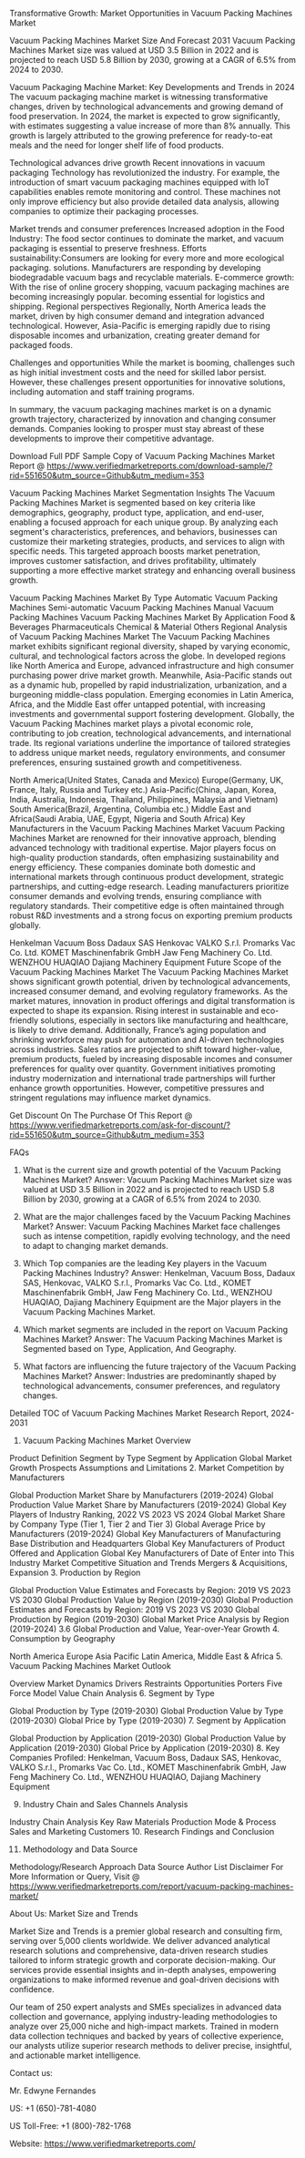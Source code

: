 Transformative Growth: Market Opportunities in Vacuum Packing Machines Market


Vacuum Packing Machines Market Size And Forecast 2031
Vacuum Packing Machines Market size was valued at USD 3.5 Billion in 2022 and is projected to reach USD 5.8 Billion by 2030, growing at a CAGR of 6.5% from 2024 to 2030.

Vacuum Packaging Machine Market: Key Developments and Trends in 2024
The vacuum packaging machine market is witnessing transformative changes, driven by technological advancements and growing demand of food preservation. In 2024, the market is expected to grow significantly, with estimates suggesting a value increase of more than 8% annually. This growth is largely attributed to the growing preference for ready-to-eat meals and the need for longer shelf life of food products.

Technological advances drive growth
Recent innovations in vacuum packaging Technology has revolutionized the industry. For example, the introduction of smart vacuum packaging machines equipped with IoT capabilities enables remote monitoring and control. These machines not only improve efficiency but also provide detailed data analysis, allowing companies to optimize their packaging processes.

Market trends and consumer preferences
Increased adoption in the Food Industry: The food sector continues to dominate the market, and vacuum packaging is essential to preserve freshness.
Efforts sustainability:Consumers are looking for every more and more ecological packaging. solutions. Manufacturers are responding by developing biodegradable vacuum bags and recyclable materials.
E-commerce growth: With the rise of online grocery shopping, vacuum packaging machines are becoming increasingly popular. becoming essential for logistics and shipping.
Regional perspectives
Regionally, North America leads the market, driven by high consumer demand and integration advanced technological. However, Asia-Pacific is emerging rapidly due to rising disposable incomes and urbanization, creating greater demand for packaged foods.

Challenges and opportunities
While the market is booming, challenges such as high initial investment costs and the need for skilled labor persist. However, these challenges present opportunities for innovative solutions, including automation and staff training programs.

In summary, the vacuum packaging machines market is on a dynamic growth trajectory, characterized by innovation and changing consumer demands. Companies looking to prosper must stay abreast of these developments to improve their competitive advantage.

Download Full PDF Sample Copy of Vacuum Packing Machines Market Report @ https://www.verifiedmarketreports.com/download-sample/?rid=551650&utm_source=Github&utm_medium=353

Vacuum Packing Machines Market Segmentation Insights
The Vacuum Packing Machines Market is segmented based on key criteria like demographics, geography, product type, application, and end-user, enabling a focused approach for each unique group. By analyzing each segment's characteristics, preferences, and behaviors, businesses can customize their marketing strategies, products, and services to align with specific needs. This targeted approach boosts market penetration, improves customer satisfaction, and drives profitability, ultimately supporting a more effective market strategy and enhancing overall business growth.

Vacuum Packing Machines Market By Type
Automatic Vacuum Packing Machines
Semi-automatic Vacuum Packing Machines
Manual Vacuum Packing Machines
Vacuum Packing Machines Market By Application
Food & Beverages
Pharmaceuticals
Chemical & Material
Others
Regional Analysis of Vacuum Packing Machines Market
The Vacuum Packing Machines market exhibits significant regional diversity, shaped by varying economic, cultural, and technological factors across the globe. In developed regions like North America and Europe, advanced infrastructure and high consumer purchasing power drive market growth. Meanwhile, Asia-Pacific stands out as a dynamic hub, propelled by rapid industrialization, urbanization, and a burgeoning middle-class population. Emerging economies in Latin America, Africa, and the Middle East offer untapped potential, with increasing investments and governmental support fostering development. Globally, the Vacuum Packing Machines market plays a pivotal economic role, contributing to job creation, technological advancements, and international trade. Its regional variations underline the importance of tailored strategies to address unique market needs, regulatory environments, and consumer preferences, ensuring sustained growth and competitiveness.

North America(United States, Canada and Mexico)
Europe(Germany, UK, France, Italy, Russia and Turkey etc.)
Asia-Pacific(China, Japan, Korea, India, Australia, Indonesia, Thailand, Philippines, Malaysia and Vietnam)
South America(Brazil, Argentina, Columbia etc.)
Middle East and Africa(Saudi Arabia, UAE, Egypt, Nigeria and South Africa)
Key Manufacturers in the Vacuum Packing Machines Market
Vacuum Packing Machines Market are renowned for their innovative approach, blending advanced technology with traditional expertise. Major players focus on high-quality production standards, often emphasizing sustainability and energy efficiency. These companies dominate both domestic and international markets through continuous product development, strategic partnerships, and cutting-edge research. Leading manufacturers prioritize consumer demands and evolving trends, ensuring compliance with regulatory standards. Their competitive edge is often maintained through robust R&D investments and a strong focus on exporting premium products globally.

Henkelman
Vacuum Boss
Dadaux SAS
Henkovac
VALKO S.r.l.
Promarks Vac Co. Ltd.
KOMET Maschinenfabrik GmbH
Jaw Feng Machinery Co. Ltd.
WENZHOU HUAQIAO
Dajiang Machinery Equipment
Future Scope of the Vacuum Packing Machines Market
The Vacuum Packing Machines Market shows significant growth potential, driven by technological advancements, increased consumer demand, and evolving regulatory frameworks. As the market matures, innovation in product offerings and digital transformation is expected to shape its expansion. Rising interest in sustainable and eco-friendly solutions, especially in sectors like manufacturing and healthcare, is likely to drive demand. Additionally, France’s aging population and shrinking workforce may push for automation and AI-driven technologies across industries. Sales ratios are projected to shift toward higher-value, premium products, fueled by increasing disposable incomes and consumer preferences for quality over quantity. Government initiatives promoting industry modernization and international trade partnerships will further enhance growth opportunities. However, competitive pressures and stringent regulations may influence market dynamics.

Get Discount On The Purchase Of This Report @ https://www.verifiedmarketreports.com/ask-for-discount/?rid=551650&utm_source=Github&utm_medium=353

FAQs
1. What is the current size and growth potential of the Vacuum Packing Machines Market?
Answer: Vacuum Packing Machines Market size was valued at USD 3.5 Billion in 2022 and is projected to reach USD 5.8 Billion by 2030, growing at a CAGR of 6.5% from 2024 to 2030.

2. What are the major challenges faced by the Vacuum Packing Machines Market?
Answer: Vacuum Packing Machines Market face challenges such as intense competition, rapidly evolving technology, and the need to adapt to changing market demands.

3. Which Top companies are the leading Key players in the Vacuum Packing Machines Industry?
Answer: Henkelman, Vacuum Boss, Dadaux SAS, Henkovac, VALKO S.r.l., Promarks Vac Co. Ltd., KOMET Maschinenfabrik GmbH, Jaw Feng Machinery Co. Ltd., WENZHOU HUAQIAO, Dajiang Machinery Equipment are the Major players in the Vacuum Packing Machines Market.

4. Which market segments are included in the report on Vacuum Packing Machines Market?
Answer: The Vacuum Packing Machines Market is Segmented based on Type, Application, And Geography.

5. What factors are influencing the future trajectory of the Vacuum Packing Machines Market?
Answer: Industries are predominantly shaped by technological advancements, consumer preferences, and regulatory changes.

Detailed TOC of Vacuum Packing Machines Market Research Report, 2024-2031
1. Vacuum Packing Machines Market Overview

Product Definition
Segment by Type
Segment by Application
Global Market Growth Prospects
Assumptions and Limitations
2. Market Competition by Manufacturers

Global Production Market Share by Manufacturers (2019-2024)
Global Production Value Market Share by Manufacturers (2019-2024)
Global Key Players of Industry Ranking, 2022 VS 2023 VS 2024
Global Market Share by Company Type (Tier 1, Tier 2 and Tier 3)
Global Average Price by Manufacturers (2019-2024)
Global Key Manufacturers of Manufacturing Base Distribution and Headquarters
Global Key Manufacturers of Product Offered and Application
Global Key Manufacturers of Date of Enter into This Industry
Market Competitive Situation and Trends
Mergers & Acquisitions, Expansion
3. Production by Region

Global Production Value Estimates and Forecasts by Region: 2019 VS 2023 VS 2030
Global Production Value by Region (2019-2030)
Global Production Estimates and Forecasts by Region: 2019 VS 2023 VS 2030
Global Production by Region (2019-2030)
Global Market Price Analysis by Region (2019-2024) 3.6 Global Production and Value, Year-over-Year Growth
4. Consumption by Geography

North America
Europe
Asia Pacific
Latin America, Middle East & Africa
5. Vacuum Packing Machines Market Outlook

Overview
Market Dynamics
Drivers
Restraints
Opportunities
Porters Five Force Model
Value Chain Analysis 
6. Segment by Type

Global Production by Type (2019-2030)
Global Production Value by Type (2019-2030)
Global Price by Type (2019-2030)
7. Segment by Application

Global Production by Application (2019-2030)
Global Production Value by Application (2019-2030)
Global Price by Application (2019-2030)
8. Key Companies Profiled: Henkelman, Vacuum Boss, Dadaux SAS, Henkovac, VALKO S.r.l., Promarks Vac Co. Ltd., KOMET Maschinenfabrik GmbH, Jaw Feng Machinery Co. Ltd., WENZHOU HUAQIAO, Dajiang Machinery Equipment

9. Industry Chain and Sales Channels Analysis

Industry Chain Analysis
Key Raw Materials
Production Mode & Process
Sales and Marketing
Customers
10. Research Findings and Conclusion

11. Methodology and Data Source

Methodology/Research Approach
Data Source
Author List
Disclaimer
For More Information or Query, Visit @ https://www.verifiedmarketreports.com/report/vacuum-packing-machines-market/

About Us: Market Size and Trends

Market Size and Trends is a premier global research and consulting firm, serving over 5,000 clients worldwide. We deliver advanced analytical research solutions and comprehensive, data-driven research studies tailored to inform strategic growth and corporate decision-making. Our services provide essential insights and in-depth analyses, empowering organizations to make informed revenue and goal-driven decisions with confidence.

Our team of 250 expert analysts and SMEs specializes in advanced data collection and governance, applying industry-leading methodologies to analyze over 25,000 niche and high-impact markets. Trained in modern data collection techniques and backed by years of collective experience, our analysts utilize superior research methods to deliver precise, insightful, and actionable market intelligence.

Contact us:

Mr. Edwyne Fernandes

US: +1 (650)-781-4080

US Toll-Free: +1 (800)-782-1768

Website: https://www.verifiedmarketreports.com/
